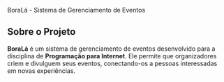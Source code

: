 BoraLá - Sistema de Gerenciamento de Eventos

##  Sobre o Projeto
**BoraLá** é um sistema de gerenciamento de eventos desenvolvido para a disciplina de **Programação para Internet**.
Ele permite que organizadores criem e divulguem seus eventos, conectando-os a pessoas interessadas em novas experiências.
